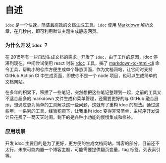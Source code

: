 自述
===

`idoc` 是一个快速、简洁且高效的文档生成工具。`idoc` 使用 [Markdown](https://github.github.com/gfm/) 解析文章，在几秒内，即可利用默认主题生成静态网页。

<!--idoc:config:
tocs: false
-->

### 为什么开发 `idoc` ？

在 2015年有一些自动生成文档的需求，开发了 `idoc`，由于工作的原因，idoc 停滞到现在。中间尝试使用 react 封装 [rdoc](https://github.com/jaywcjlove/rdoc) 工具，搞了 [markdown-to-html-cli](https://github.com/jaywcjlove/markdown-to-html-cli) 命令工具，帮助小的仓库方便生成单个静态页面，作为文档网站，让它同时支持 GitHub Action CI 中生成页面，即使你不是一个 node 项目，也可以生成简单的文档网站。

在多年的积累下，积攒了一些笔记，突然想把这些笔记整理到一起，之前的工具又不适合超多的 markdown 文件生成和菜单管理，还需要更好的与 GitHub 融合展示，想通过更为简单的工具解决这一些问题，这就有了重构 idoc 的想法。通过这些年，一系列的工具、经验积攒下，让我重构 idoc 变得非常简单，主程序开发设计只花费了一两天天时间，剩下的是各种小功能的慢慢集成和修补。


### 应用场景

开发 idoc 主要目的是为了更好，更方便的生成文档网站。博客的部分，目前还不太行，未来可能内置一个博客主题，可能需要提供翻页变量，tag 标签，列表索引等。